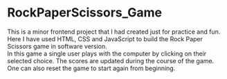 # RockPaperScissors_Game
This is a minor frontend project that I had created just for practice and fun.
Here I have used HTML, CSS and JavaScript to build the Rock Paper Scissors game in software version.
<br>
In this game a single user plays with the computer by clicking on their selected choice. The scores are updated during the course of the game. One can also reset the game to start again from beginning.
